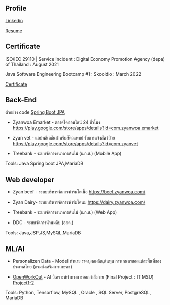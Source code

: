 ## Profile
[Linkedin](https://www.linkedin.com/in/aditep-campira/)

[Resume](https://drive.google.com/file/d/1zovhGj8xxEpsMJw5TCSV_jMhGBPClmom/view?usp=sharing)

## Certificate
ISO/IEC 29110 | Service Incident
: Digital Economy Promotion Agency (depa) of Thailand 
: August 2021

Java Software Engineering Bootcamp #1
: Skooldio 
: March 2022  

[Certificate](https://drive.google.com/drive/folders/10F_YJC805-0xZfS7aUjXNse4-R1UgIRH?usp=sharing)
## Back-End

ตัวอย่าง code
[Spring Boot JPA](https://github.com/aditepDev/demo-spring-boot-jpa)

- Zyanwoa Emarket - ตลาดโคออนไลน์ 24 ชั่วโมง
https://play.google.com/store/apps/details?id=com.zyanwoa.emarket

- zyan vet - แอปพลิเคชันสำหรับสัตวแพทย์ รับการแจ้งสัตว์ป่วย
https://play.google.com/store/apps/details?id=com.zyanvet

- Treebank - ระบบจัดการธนาคารต้นไม้ (ธ.ก.ส.) (Mobile App)

Tools:
Java Spring boot JPA,MariaDB

## Web developer
- Zyan beef - ระบบบริหารจัดการฟาร์มโคเนื้อ
https://beef.zyanwoa.com/

 - Zyan Dairy- ระบบบริหารจัดการฟาร์มโคนม
https://dairy.zyanwoa.com/

- Treebank - ระบบจัดการธนาคารต้นไม้ (ธ.ก.ส.) (Web App)
- DDC -   ระบบจัดการน้ำนมดิบ (อสค.)

Tools:
Java,JSP,JS,MySQL,MariaDB

## ML/AI

- Personalizen Data -  Model ทำนาย ราคา,ผลผลิต,ต้นทุน การเกษตรของแต่ละพื้นที่ของประเทศไทย (กรมส่งเสริมการเกษตร)

- [OpenWorkOut](https://github.com/topkoka/OpenWorkOut "OpenWorkOut") -   AI  วิเคราะห์ท่าทางการออกกำลังกาย (Final Project  : IT MSU)
	[Project1-2](https://github.com/aditepDev/Project1-2)
	
Tools:
Python, Tensorflow, MySQL , Oracle , SQL Server, PostgreSQL, MariaDB
